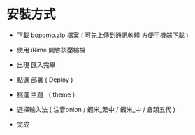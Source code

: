 # 安裝方式 

* 下載 bopomo.zip 檔案 ( 可先上傳到通訊軟體 方便手機端下載 )

* 使用 iRime 開啓該壓縮檔

* 出現 匯入完畢

* 點選 部署 ( Deploy )

* 挑選 主題 （ theme ) 

* 選擇輸入法 ( 注音onion /  蝦米_繁中 / 蝦米_中 / 倉頡五代 )

* 完成

